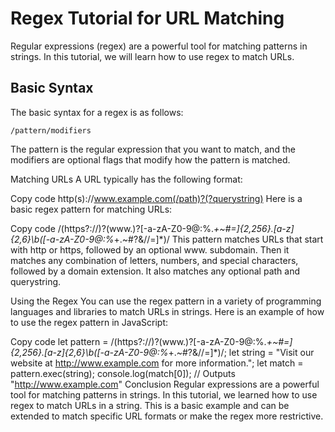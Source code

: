 # Regex Tutorial for URL Matching
Regular expressions (regex) are a powerful tool for matching patterns in strings. In this tutorial, we will learn how to use regex to match URLs.

## Basic Syntax
The basic syntax for a regex is as follows:

```regexp
/pattern/modifiers
```
The pattern is the regular expression that you want to match, and the modifiers are optional flags that modify how the pattern is matched.

Matching URLs
A URL typically has the following format:

Copy code
http(s)://www.example.com(/path)?(?querystring)
Here is a basic regex pattern for matching URLs:

Copy code
/(https?:\/\/)?(www\.)?[-a-zA-Z0-9@:%._\+~#=]{2,256}\.[a-z]{2,6}\b([-a-zA-Z0-9@:%_\+.~#?&//=]*)/
This pattern matches URLs that start with http or https, followed by an optional www. subdomain. Then it matches any combination of letters, numbers, and special characters, followed by a domain extension. It also matches any optional path and querystring.

Using the Regex
You can use the regex pattern in a variety of programming languages and libraries to match URLs in strings. Here is an example of how to use the regex pattern in JavaScript:

Copy code
let pattern = /(https?:\/\/)?(www\.)?[-a-zA-Z0-9@:%._\+~#=]{2,256}\.[a-z]{2,6}\b([-a-zA-Z0-9@:%_\+.~#?&//=]*)/;
let string = "Visit our website at http://www.example.com for more information.";
let match = pattern.exec(string);
console.log(match[0]); // Outputs "http://www.example.com"
Conclusion
Regular expressions are a powerful tool for matching patterns in strings. In this tutorial, we learned how to use regex to match URLs in a string. This is a basic example and can be extended to match specific URL formats or make the regex more restrictive.

